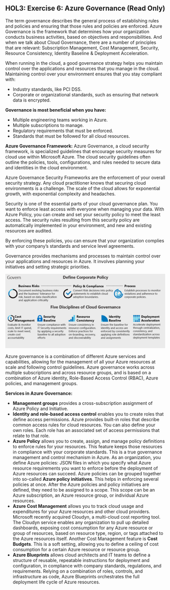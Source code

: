 ## HOL3: Exercise 6: Azure Governance (Read Only)

The term governance describes the general process of establishing rules and policies and ensuring that those rules and policies are enforced. 
Azure Governance is the framework that determines how your organization conducts business activities, based on objectives and responsibilities. And when we talk about Cloud Governance, there are a number of principles that are relevant: Subscription Management, Cost Management, Security, Resource Consistency, Identity Baseline & Deployment Acceleration.

When running in the cloud, a good governance strategy helps you maintain control over the applications and resources that you manage in the cloud. Maintaining control over your environment ensures that you stay compliant with:

- Industry standards, like PCI DSS.
- Corporate or organizational standards, such as ensuring that network data is encrypted.

**Governance is most beneficial when you have:**

- Multiple engineering teams working in Azure.
- Multiple subscriptions to manage.
- Regulatory requirements that must be enforced.
- Standards that must be followed for all cloud resources.

**Azure Governance Framework:**
Azure Governance, a cloud security framework, is specialized guidelines that encourage security measures for cloud use within Microsoft Azure. The cloud security guidelines often outline the policies, tools, configurations, and rules needed to secure data and identities in the cloud environment.

Azure Governance Security Frameworks are the enforcement of your overall security strategy. Any cloud practitioner knows that securing cloud environments is a challenge. The scale of the cloud allows for exponential growth, with exponential complexity and headaches.

Security is one of the essential parts of your cloud governance plan. You want to enforce least access with everyone when managing your data. With Azure Policy, you can create and set your security policy to meet the least access. The security rules resulting from this security policy are automatically implemented in your environment, and new and existing resources are audited.

By enforcing these policies, you can ensure that your organization complies with your company’s standards and service level agreements.

Governance provides mechanisms and processes to maintain control over your applications and resources in Azure. It involves planning your initiatives and setting strategic priorities. 

  ![Screenshot of the govern.](Images/operational-transformation-govern-large.png "govern")
  
Azure governance is a combination of different Azure services and capabilities, allowing for the management of all your Azure resources at scale and following control guidelines. Azure governance works across multiple subscriptions and across resource groups, and is based on a combination of Azure identity, Role-Based Access Control (RBAC), Azure policies, and management groups.

**Services in Azure Governance:**

- **Management groups** provides a cross-subscription assignment of Azure Policy and Initiative.
- **Identity and role-based access control** enables you to create roles that define access permissions. Azure provides built-in roles that describe common access rules for cloud resources. You can also define your own roles. Each role has an associated set of access permissions that relate to that role.
- **Azure Policy** allows you to create, assign, and manage policy definitions to enforce rules for your resources. This feature keeps those resources in compliance with your corporate standards. This is a true governance management and control mechanism in Azure. As an organization, you define Azure policies: JSON files in which you specify what Azure resource requirements you want to enforce before the deployment of Azure resources can succeed. Azure policies can be grouped together into so-called **Azure policy initiatives**. This helps in enforcing several policies at once. After the Azure policies and policy initiatives are defined, they need to be assigned to a scope. This scope can be an Azure subscription, an Azure resource group, or individual Azure resources.
- **Azure Cost Management** allows you to track cloud usage and expenditures for your Azure resources and other cloud providers. Microsoft recently acquired Cloudyn, a multi-cloud cost reporting tool. The Cloudyn service enables any organization to pull up detailed dashboards, exposing cost consumption for any Azure resource or group of resources, based on resource type, region, or tags attached to the Azure resources itself. Another Cost Management feature is **Cost Budgets**. This is a soft setting, allowing you to define a ceiling of cost consumption for a certain Azure resource or resource group. 
- **Azure Blueprints** allows cloud architects and IT teams to define a structure of reusable, repeatable instructions for deployment and configuration, in compliance with company standards, regulations, and requirements. Relying on a combination of roles, controls, and infrastructure as code, Azure Blueprints orchestrates the full deployment life cycle of Azure resources.
